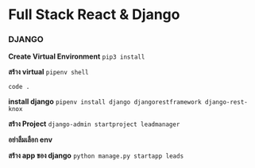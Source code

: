 # Full Stack React & Django

### **DJANGO**

**Create Virtual Environment**
`pip3 install`

**สร้าง virtual**
```pipenv shell```

```code .```

**install django**
`pipenv install django djangorestframework django-rest-knox`

**สร้าง Project**
`django-admin startproject leadmanager`

**อย่าลืมเลือก env**

**สร้าง app ของ django**
`python manage.py startapp leads`